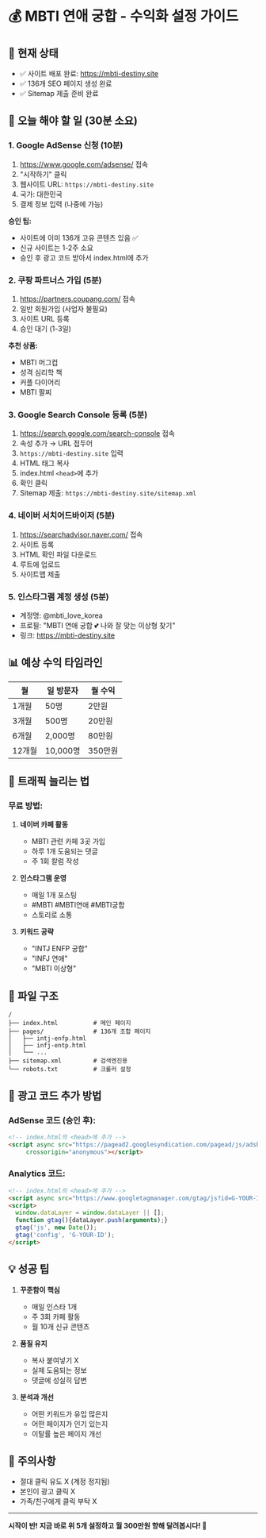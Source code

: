 # 💰 MBTI 연애 궁합 - 수익화 설정 가이드

## 🚀 현재 상태
- ✅ 사이트 배포 완료: https://mbti-destiny.site
- ✅ 136개 SEO 페이지 생성 완료
- ✅ Sitemap 제출 준비 완료

## 📝 오늘 해야 할 일 (30분 소요)

### 1. Google AdSense 신청 (10분)
1. https://www.google.com/adsense/ 접속
2. "시작하기" 클릭
3. 웹사이트 URL: `https://mbti-destiny.site`
4. 국가: 대한민국
5. 결제 정보 입력 (나중에 가능)

**승인 팁:**
- 사이트에 이미 136개 고유 콘텐츠 있음 ✅
- 신규 사이트는 1-2주 소요
- 승인 후 광고 코드 받아서 index.html에 추가

### 2. 쿠팡 파트너스 가입 (5분)
1. https://partners.coupang.com/ 접속
2. 일반 회원가입 (사업자 불필요)
3. 사이트 URL 등록
4. 승인 대기 (1-3일)

**추천 상품:**
- MBTI 머그컵
- 성격 심리학 책
- 커플 다이어리
- MBTI 팔찌

### 3. Google Search Console 등록 (5분)
1. https://search.google.com/search-console 접속
2. 속성 추가 → URL 접두어
3. `https://mbti-destiny.site` 입력
4. HTML 태그 복사
5. index.html `<head>`에 추가
6. 확인 클릭
7. Sitemap 제출: `https://mbti-destiny.site/sitemap.xml`

### 4. 네이버 서치어드바이저 (5분)
1. https://searchadvisor.naver.com/ 접속
2. 사이트 등록
3. HTML 확인 파일 다운로드
4. 루트에 업로드
5. 사이트맵 제출

### 5. 인스타그램 계정 생성 (5분)
- 계정명: @mbti_love_korea
- 프로필: "MBTI 연애 궁합 💕 나와 잘 맞는 이상형 찾기"
- 링크: https://mbti-destiny.site

## 📊 예상 수익 타임라인

| 월 | 일 방문자 | 월 수익 |
|---|---------|---------|
| 1개월 | 50명 | 2만원 |
| 3개월 | 500명 | 20만원 |
| 6개월 | 2,000명 | 80만원 |
| 12개월 | 10,000명 | 350만원 |

## 🎯 트래픽 늘리는 법

### 무료 방법:
1. **네이버 카페 활동**
   - MBTI 관련 카페 3곳 가입
   - 하루 1개 도움되는 댓글
   - 주 1회 칼럼 작성

2. **인스타그램 운영**
   - 매일 1개 포스팅
   - #MBTI #MBTI연애 #MBTI궁합
   - 스토리로 소통

3. **키워드 공략**
   - "INTJ ENFP 궁합"
   - "INFJ 연애"
   - "MBTI 이상형"

## 📁 파일 구조
```
/
├── index.html          # 메인 페이지
├── pages/              # 136개 조합 페이지
│   ├── intj-enfp.html
│   ├── infj-entp.html
│   └── ...
├── sitemap.xml         # 검색엔진용
└── robots.txt          # 크롤러 설정
```

## 🔧 광고 코드 추가 방법

### AdSense 코드 (승인 후):
```html
<!-- index.html의 <head>에 추가 -->
<script async src="https://pagead2.googlesyndication.com/pagead/js/adsbygoogle.js?client=ca-pub-YOUR-ID"
     crossorigin="anonymous"></script>
```

### Analytics 코드:
```html
<!-- index.html의 <head>에 추가 -->
<script async src="https://www.googletagmanager.com/gtag/js?id=G-YOUR-ID"></script>
<script>
  window.dataLayer = window.dataLayer || [];
  function gtag(){dataLayer.push(arguments);}
  gtag('js', new Date());
  gtag('config', 'G-YOUR-ID');
</script>
```

## 💡 성공 팁

1. **꾸준함이 핵심**
   - 매일 인스타 1개
   - 주 3회 카페 활동
   - 월 10개 신규 콘텐츠

2. **품질 유지**
   - 복사 붙여넣기 X
   - 실제 도움되는 정보
   - 댓글에 성실히 답변

3. **분석과 개선**
   - 어떤 키워드가 유입 많은지
   - 어떤 페이지가 인기 있는지
   - 이탈률 높은 페이지 개선

## 🚨 주의사항
- 절대 클릭 유도 X (계정 정지됨)
- 본인이 광고 클릭 X
- 가족/친구에게 클릭 부탁 X

---

**시작이 반! 지금 바로 위 5개 설정하고 월 300만원 향해 달려봅시다! 💪**